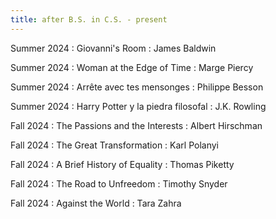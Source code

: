 ```yaml
---
title: after B.S. in C.S. - present
---
```


Summer 2024
  : Giovanni's Room
    : James Baldwin

Summer 2024
  : Woman at the Edge of Time
    : Marge Piercy

Summer 2024
  : Arrête avec tes mensonges
    : Philippe Besson

Summer 2024
  : Harry Potter y la piedra filosofal
    : J.K. Rowling

Fall 2024
  : The Passions and the Interests
    : Albert Hirschman

Fall 2024
  : The Great Transformation
    : Karl Polanyi

Fall 2024
  : A Brief History of Equality
    : Thomas Piketty

Fall 2024
  : The Road to Unfreedom
    : Timothy Snyder

Fall 2024
  : Against the World
    : Tara Zahra


[comment]: <> (Oct 8)

[comment]: <> (: **Lab**{: .label .label-purple } [Resizing Arrays]&#40;#&#41;)

